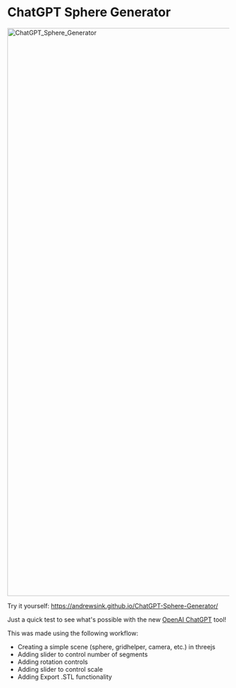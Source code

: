 # ChatGPT Sphere Generator

<img width="1289" alt="ChatGPT_Sphere_Generator" src="https://user-images.githubusercontent.com/46334898/213886264-e3be657f-082d-4f23-8c57-b17251700b1a.png">


Try it yourself: https://andrewsink.github.io/ChatGPT-Sphere-Generator/

Just a quick test to see what's possible with the new [OpenAI ChatGPT](https://chat.openai.com/chat) tool! 

This was made using the following workflow: 
* Creating a simple scene (sphere, gridhelper, camera, etc.) in threejs
* Adding slider to control number of segments
* Adding rotation controls
* Adding slider to control scale
* Adding Export .STL functionality
